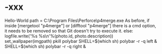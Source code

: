 # -xxx

Hello-World
path = C:\\Program Files\\Perforce\\p4merge.exe
As before, if inside [mergetool "p4merge"] or [difftool "p4merge"] there is a cmd option, it needs to be removed so that Git doesn't try to execute it.
   else:
        logfile.write('%s %s\n'%(photo.id, photo.description))
set_wallpaper(imgpath)
pkill polybar
SHELL=$(which sh) polybar -r -q left &
SHELL=$(which sh) polybar -r -q right &



